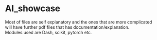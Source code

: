 # AI_showcase
Most of files are self explanatory and the ones that are more complicated will have further pdf files that has documentation/explanation. </br>
Modules used are Dash, scikit, pytorch etc.
